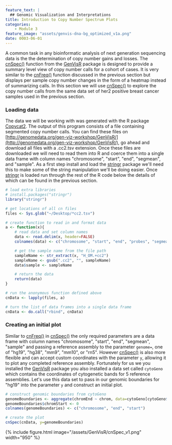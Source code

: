 ```yaml
---
feature_text: |
  ## Genomic Visualization and Interpretations
title: Introduction to Copy Number Spectrum Plots
categories:
    - Module 3
feature_image: "assets/genvis-dna-bg_optimized_v1a.png"
date: 0003-06-01
---
```


A common task in any bioinformatic analysis of next generation sequencing data is the the determination of copy number gains and losses. The [cnSpec()](https://www.rdocumentation.org/packages/GenVisR/versions/1.0.4/topics/cnSpec) function from the [GenVisR](https://bioconductor.org/packages/release/bioc/html/GenVisR.html) package is designed to provide a summary level view of copy number calls for a cohort of cases. It is very similar to the [cnFreq()](https://www.rdocumentation.org/packages/GenVisR/versions/1.0.4/topics/cnFreq) function discussed in the previous section but displays per sample copy number changes in the form of a heatmap instead of summarizing calls. In this section we will use [cnSpec()](https://www.rdocumentation.org/packages/GenVisR/versions/1.0.4/topics/cnSpec) to explore the copy number calls from the same data set of her2 positive breast cancer samples used in the previous section.

### Loading data
The data we will be working with was generated with the R package [Copycat2](https://github.com/abelhj/cc2). The output of this program consists of a file containing segmented copy number calls. You can find these files on [http://genomedata.org/gen-viz-workshop/GenVisR/](http://genomedata.org/gen-viz-workshop/GenVisR/), go ahead and download all files with a .cc2.tsv extension. Once these files are downloaded we will need to read them into R and coerce them into a single data frame with column names "chromosome", "start", "end", "segmean", and "sample". As a first step install and load the [stringr](https://cran.r-project.org/web/packages/stringr/index.html) package we'll need this to make some of the string manipulation we'll be doing easier. Once [stringr](https://cran.r-project.org/web/packages/stringr/index.html) is loaded run through the rest of the R code below the details of which can be found in the previous section.

```R
# load extra libraries
# install.packages("stringr")
library("stringr")

# get locations of all cn files
files <- Sys.glob("~/Desktop/*cc2.tsv")

# create function to read in and format data
a <- function(x){
    # read data and set column names
    data <- read.delim(x, header=FALSE)
    colnames(data) <- c("chromosome", "start", "end", "probes", "segmean")

    # get the sample name from the file path
    sampleName <- str_extract(x, "H_OM.+cc2")
    sampleName <- gsub(".cc2", "", sampleName)
    data$sample <- sampleName

    # return the data
    return(data)
}

# run the anonymous function defined above
cnData <- lapply(files, a)

# turn the list of data frames into a single data frame
cnData <- do.call("rbind", cnData)
```

### Creating an initial plot
Similar to [cnFreq()](https://www.rdocumentation.org/packages/GenVisR/versions/1.0.4/topics/cnFreq) in [cnSpec()](https://www.rdocumentation.org/packages/GenVisR/versions/1.0.4/topics/cnSpec) the only required parameters are a data frame with column names "chromosome", "start", "end", "segmean", "sample" and passing a reference assembly to the parameter `genome=`, one of "hg19", "hg38", "mm9", "mm10", or "rn5". However [cnSpec()](https://www.rdocumentation.org/packages/GenVisR/versions/1.0.4/topics/cnSpec) is also more flexible and can accept custom coordinates with the parameter `y`, allowing it to plot any completed reference assembly. Fortunately for us we you installed the [GenVisR]() package you also installed a data set called `cytoGeno` which contains the coordinates of cytogenetic bands for 5 reference assemblies. Let's use this data set to pass in our genomic boundaries for "hg19" into the parameter `y` and construct an initial plot.

```R
# construct genomic boundaries from cytoGeno
genomeBoundaries <- aggregate(chromEnd ~ chrom, data=cytoGeno[cytoGeno$genome=="hg19",], max)
genomeBoundaries$chromStart <- 0
colnames(genomeBoundaries) <- c("chromosome", "end", "start")

# create the plot
cnSpec(cnData, y=genomeBoundaries)
```

{% include figure.html image="/assets/GenVisR/cnSpec_v1.png" width="950" %}

